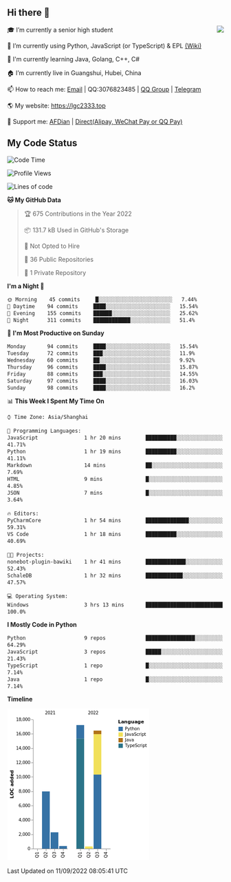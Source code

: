 ## Hi there 👋

<div width="50%">
<img align="right" src="https://github-readme-stats.vercel.app/api?username=lgc2333&show_icons=true" />
</div>

🎓 I’m currently a senior high student

📝 I’m currently using Python, JavaScript (or TypeScript) & EPL [(Wiki)](https://en.wikipedia.org/wiki/Easy_Programming_Language)

📒 I'm currently learning Java, Golang, C++, C#

🏠 I’m currently live in Guangshui, Hubei, China

📫 How to reach me: [Email](mailto:lgc2333@126.com) | QQ:3076823485 | [QQ Group](https://jq.qq.com/?_wv=1027&k=ktwOHdU2) | [Telegram](https://t.me/@lgc2333)

🌎 My website: <https://lgc2333.top>

🤝 Support me: [AFDian](https://afdian.net/@lgc2333) | [Direct(Alipay, WeChat Pay or QQ Pay)](https://s2.loli.net/2022/02/03/MLqe53BjWOAhpcF.png)

## My Code Status

<!--START_SECTION:waka-->
![Code Time](http://img.shields.io/badge/Code%20Time-747%20hrs%2018%20mins-blue)

![Profile Views](http://img.shields.io/badge/Profile%20Views-78-blue)

![Lines of code](https://img.shields.io/badge/From%20Hello%20World%20I%27ve%20Written-45%20Thousand%20lines%20of%20code-blue)

**🐱 My GitHub Data** 

> 🏆 675 Contributions in the Year 2022
 > 
> 📦 131.7 kB Used in GitHub's Storage 
 > 
> 🚫 Not Opted to Hire
 > 
> 📜 36 Public Repositories 
 > 
> 🔑 1 Private Repository 
 > 
**I'm a Night 🦉** 

```text
🌞 Morning    45 commits     █░░░░░░░░░░░░░░░░░░░░░░░░   7.44% 
🌆 Daytime    94 commits     ████░░░░░░░░░░░░░░░░░░░░░   15.54% 
🌃 Evening    155 commits    ██████░░░░░░░░░░░░░░░░░░░   25.62% 
🌙 Night      311 commits    ████████████░░░░░░░░░░░░░   51.4%

```
📅 **I'm Most Productive on Sunday** 

```text
Monday       94 commits     ████░░░░░░░░░░░░░░░░░░░░░   15.54% 
Tuesday      72 commits     ███░░░░░░░░░░░░░░░░░░░░░░   11.9% 
Wednesday    60 commits     ██░░░░░░░░░░░░░░░░░░░░░░░   9.92% 
Thursday     96 commits     ████░░░░░░░░░░░░░░░░░░░░░   15.87% 
Friday       88 commits     ███░░░░░░░░░░░░░░░░░░░░░░   14.55% 
Saturday     97 commits     ████░░░░░░░░░░░░░░░░░░░░░   16.03% 
Sunday       98 commits     ████░░░░░░░░░░░░░░░░░░░░░   16.2%

```


📊 **This Week I Spent My Time On** 

```text
⌚︎ Time Zone: Asia/Shanghai

💬 Programming Languages: 
JavaScript               1 hr 20 mins        ██████████░░░░░░░░░░░░░░░   41.71% 
Python                   1 hr 19 mins        ██████████░░░░░░░░░░░░░░░   41.11% 
Markdown                 14 mins             ██░░░░░░░░░░░░░░░░░░░░░░░   7.69% 
HTML                     9 mins              █░░░░░░░░░░░░░░░░░░░░░░░░   4.85% 
JSON                     7 mins              █░░░░░░░░░░░░░░░░░░░░░░░░   3.64%

🔥 Editors: 
PyCharmCore              1 hr 54 mins        ██████████████░░░░░░░░░░░   59.31% 
VS Code                  1 hr 18 mins        ██████████░░░░░░░░░░░░░░░   40.69%

🐱‍💻 Projects: 
nonebot-plugin-bawiki    1 hr 41 mins        █████████████░░░░░░░░░░░░   52.43% 
SchaleDB                 1 hr 32 mins        ████████████░░░░░░░░░░░░░   47.57%

💻 Operating System: 
Windows                  3 hrs 13 mins       █████████████████████████   100.0%

```

**I Mostly Code in Python** 

```text
Python                   9 repos             ████████████████░░░░░░░░░   64.29% 
JavaScript               3 repos             █████░░░░░░░░░░░░░░░░░░░░   21.43% 
TypeScript               1 repo              █░░░░░░░░░░░░░░░░░░░░░░░░   7.14% 
Java                     1 repo              █░░░░░░░░░░░░░░░░░░░░░░░░   7.14%

```


**Timeline**

![Chart not found](https://raw.githubusercontent.com/lgc2333/lgc2333/main/charts/bar_graph.png) 


 Last Updated on 11/09/2022 08:05:41 UTC
<!--END_SECTION:waka-->
